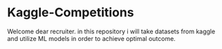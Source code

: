 # Kaggle-Competitions
Welcome dear recruiter. in this repository i will take datasets from kaggle and utilize ML models in order to achieve optimal outcome.
